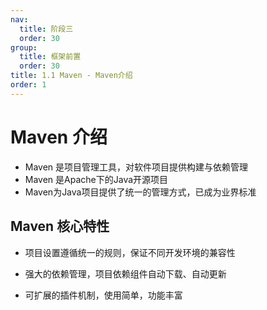 ```yaml
---
nav:
  title: 阶段三
  order: 30
group:
  title: 框架前置
  order: 30
title: 1.1 Maven - Maven介绍
order: 1
---
```


# Maven 介绍

- Maven 是项目管理工具，对软件项目提供构建与依赖管理
- Maven 是Apache下的Java开源项目
- Maven为Java项目提供了统一的管理方式，已成为业界标准

## Maven 核心特性

- 项目设置遵循统一的规则，保证不同开发环境的兼容性
- 强大的依赖管理，项目依赖组件自动下载、自动更新

- 可扩展的插件机制，使用简单，功能丰富

